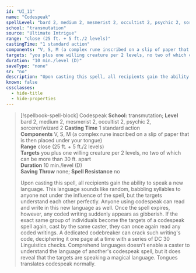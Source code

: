 ```yaml
---
id: "UI_11"
name: "Codespeak"
spellLevel: "bard 2, medium 2, mesmerist 2, occultist 2, psychic 2, sorcerer/wizard 2"
school: "transmutation"
source: "Ultimate Intrigue"
range: "close (25 ft. + 5 ft./2 levels)"
castingTime: "1 standard action"
components: "V, S, M (a complex rune inscribed on a slip of paper that is then placed under your tongue)"
targets: "you plus one willing creature per 2 levels, no two of which can be more than 30 ft. apart"
duration: "10 min./level (D)"
saveType: "none"
sr: "no"
description: "Upon casting this spell, all recipients gain the ability to speak a new language. This language sounds like random, babbling syllables to anyone not under the influence of the spell, but the targets understand each other perfectly.  Anyone using codespeak can read and write in this new language as well. Once the spell expires, however, any coded writing suddenly appears as gibberish. If the exact same group of individuals become the targets of a codespeak spell again, cast by the same caster, they can once again read any coded writings. A dedicated codebreaker can crack such writing's code, deciphering it one page at a time with a series of DC 30 Linguistics checks.  Comprehend languages doesn't enable a caster to understand the language of another's codespeak spell, but it does reveal that the targets are speaking a magical language. Tongues translates codespeak normally."
known: false
cssclasses:
  - hide-title
  - hide-properties
---
```


> [!spellbook-spell-block] Codespeak
> **School:** transmutation; **Level** bard 2, medium 2, mesmerist 2, occultist 2, psychic 2, sorcerer/wizard 2
> **Casting Time** 1 standard action  
> **Components** V, S, M (a complex rune inscribed on a slip of paper that is then placed under your tongue)  
> **Range** close (25 ft. + 5 ft./2 levels)  
> **Targets** you plus one willing creature per 2 levels, no two of which can be more than 30 ft. apart  
> **Duration** 10 min./level (D)  
> **Saving Throw** none; **Spell Resistance** no
> 
> Upon casting this spell, all recipients gain the ability to speak a new language. This language sounds like random, babbling syllables to anyone not under the influence of the spell, but the targets understand each other perfectly.  Anyone using codespeak can read and write in this new language as well. Once the spell expires, however, any coded writing suddenly appears as gibberish. If the exact same group of individuals become the targets of a codespeak spell again, cast by the same caster, they can once again read any coded writings. A dedicated codebreaker can crack such writing's code, deciphering it one page at a time with a series of DC 30 Linguistics checks.  Comprehend languages doesn't enable a caster to understand the language of another's codespeak spell, but it does reveal that the targets are speaking a magical language. Tongues translates codespeak normally.